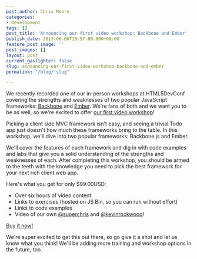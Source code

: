 ```yaml
---
post_author: Chris Moore
categories:
- Development
tags: []
post_title: 'Announcing our first video workshop: Backbone and Ember'
publish_date: 2013-06-06T19:57:00.000+00:00
feature_post_image: ''
post_images: []
layout: post
current_gaslighter: false
slug: announcing-our-first-video-workshop-backbone-and-ember
permalink: "/blog/:slug"

---
```

We recently recorded one of our in-person workshops at HTML5DevConf
covering the strengths and weaknesses of two popular JavaScript
frameworks: [Backbone][backbone] and [Ember][ember]. We're fans of
both and we want you to be as well, so we're excited to offer
[our first video workshop][training]!

Picking a client side MVC framework isn't easy, and seeing a trivial
Todo app just doesn't how much these frameworks bring to the table. In
this workshop, we'll dive into two popular frameworks: Backbone.js and
Ember.

We'll cover the features of each framework and dig in with code examples
and labs that give you a solid understanding of the strengths and
weaknesses of each. After completing this workshop, you should be armed
to the teeth with the knowledge you need to pick the best framework for
your next rich client web app.

Here's what you get for only $99.00USD:

* Over six hours of video content
* Links to exercises (hosted on JS Bin, so you can run without effort)
* Links to code examples
* Video of our own [@superchris][chris] and [@kevinrockwood][kevin]!

[Buy it now!][training]

We're super excited to get this out there, so go give it a shot and let
us know what you think! We'll be adding more training and workshop
options in the future, too.

[training]: https://training.gaslight.co
[backbone]: http://backbonejs.org
[ember]: http://emberjs.com
[chris]: https://twitter.com/superchris
[kevin]: https://twitter.com/kevinrockwood
